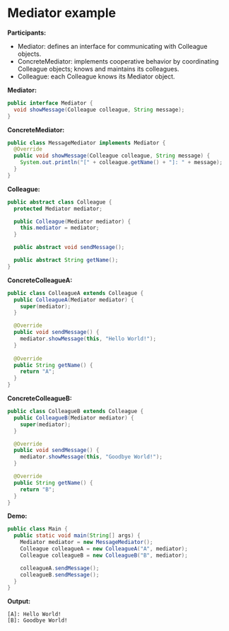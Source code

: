 # Mediator example

**Participants:**

* Mediator: defines an interface for communicating with Colleague objects.
* ConcreteMediator: implements cooperative behavior by coordinating Colleague objects; knows and maintains its colleagues.
* Colleague: each Colleague knows its Mediator object.

**Mediator:**

  ```java
  public interface Mediator {
    void showMessage(Colleague colleague, String message);
  }
  ```
  
**ConcreteMediator:**

  ```java
  public class MessageMediator implements Mediator {
    @Override
    public void showMessage(Colleague colleague, String message) {
      System.out.println("[" + colleague.getName() + "]: " + message);
    }
  }
  ```
  
**Colleague:**

  ```java
  public abstract class Colleague {
    protected Mediator mediator;

    public Colleague(Mediator mediator) {
      this.mediator = mediator;
    }

    public abstract void sendMessage();

    public abstract String getName();
  }
  ```
  
**ConcreteColleagueA:**

  ```java
  public class ColleagueA extends Colleague {
    public ColleagueA(Mediator mediator) {
      super(mediator);
    }

    @Override
    public void sendMessage() {
      mediator.showMessage(this, "Hello World!");
    }
    
    @Override
    public String getName() {
      return "A";
    }
  }
  ```
  
**ConcreteColleagueB:**

  ```java
  public class ColleagueB extends Colleague {
    public ColleagueB(Mediator mediator) {
      super(mediator);
    }

    @Override
    public void sendMessage() {
      mediator.showMessage(this, "Goodbye World!");
    }

    @Override
    public String getName() {
      return "B";
    }
  }
  ```
  
**Demo:**

  ```java
  public class Main {
    public static void main(String[] args) {
      Mediator mediator = new MessageMediator();
      Colleague colleagueA = new ColleagueA("A", mediator);
      Colleague colleagueB = new ColleagueB("B", mediator);

      colleagueA.sendMessage();
      colleagueB.sendMessage();
    }
  }
  ```
  
**Output:**

  ```
  [A]: Hello World!
  [B]: Goodbye World!
  ```